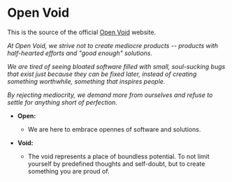 # Open Void

This is the source of the official [Open Void](https://openvoid.xyz) website.

_At Open Void, we strive not to create mediocre products -- products with
half-hearted efforts and "good enough" solutions._

_We are tired of seeing bloated software filled with small, soul-sucking
bugs that exist just because they can be fixed later, instead of
creating something worthwhile, something that inspires people._

_By rejecting mediocrity, we demand more from ourselves and refuse to
settle for anything short of perfection._

-   **Open:**

    -   We are here to embrace opennes of software and solutions.

-   **Void:**
    -   The void represents a place of boundless potential. To not limit
        yourself by predefined thoughts and self-doubt, but to create something you
        are proud of.

